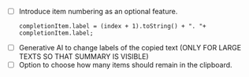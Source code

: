 - [ ] Introduce item numbering as an optional feature.
    ```
    completionItem.label = (index + 1).toString() + ". "+ completionItem.label;
    ```
- [ ] Generative AI to change labels of the copied text (ONLY FOR LARGE TEXTS SO THAT SUMMARY IS VISIBLE)
- [ ] Option to choose how many items should remain in the clipboard.